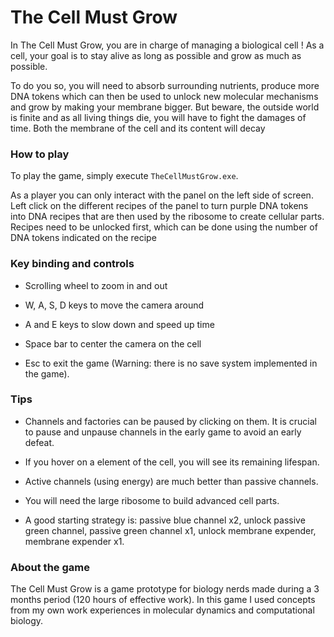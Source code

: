
# The Cell Must Grow

In The Cell Must Grow, you are in charge of managing a biological cell ! As a cell, your goal is to stay alive as long as possible and grow as much as possible.

To do you so, you will need to absorb surrounding nutrients, produce more DNA tokens which can then be used to unlock new molecular mechanisms and grow by making your membrane bigger. But beware, the outside world is finite and as all living things die, you will have to fight the damages of time. Both the membrane of the cell and its content will decay

### How to play

To play the game, simply execute `TheCellMustGrow.exe`.

As a player you can only interact with the panel on the left side of screen. Left click on the different recipes of the panel to turn purple DNA tokens into DNA recipes that are then used by the ribosome to create cellular parts. Recipes need to be unlocked first, which can be done using the number of DNA tokens indicated on the recipe

### Key binding and controls

- Scrolling wheel to zoom in and out

- W, A, S, D keys to move the camera around

- A and E keys to slow down and speed up time

- Space bar to center the camera on the cell

- Esc to exit the game (Warning: there is no save system implemented in the game).

### Tips

- Channels and factories can be paused by clicking on them. It is crucial to pause and unpause channels in the early game to avoid an early defeat.

- If you hover on a element of the cell, you will see its remaining lifespan.

- Active channels (using energy) are much better than passive channels.

- You will need the large ribosome to build advanced cell parts.

- A good starting strategy is: passive blue channel x2, unlock passive green channel, passive green channel x1, unlock membrane expender, membrane expender x1.

### About the game

The Cell Must Grow is a game prototype for biology nerds made during a 3 months period (120 hours of effective work). In this game I used concepts from my own work experiences in molecular dynamics and computational biology. 
